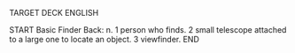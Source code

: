 TARGET DECK
ENGLISH

START
Basic
Finder
Back: n. 1 person who finds. 2 small telescope attached to a large one to locate an object. 3 viewfinder.
END
